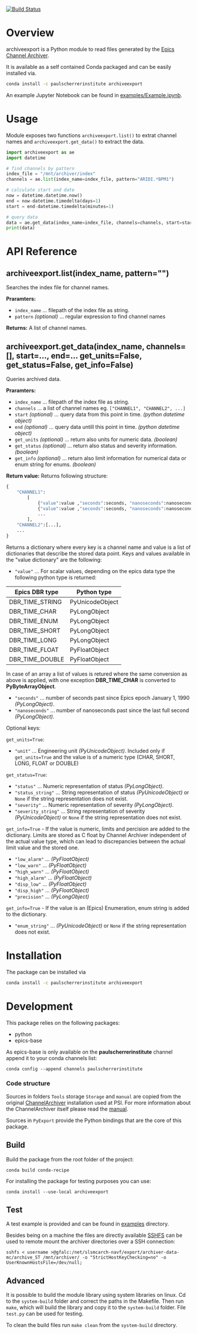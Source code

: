 [![Build Status](https://travis-ci.org/paulscherrerinstitute/archiveexport.svg?branch=master)](https://travis-ci.org/paulscherrerinstitute/archiveexport)

# Overview

archiveexport is a Python module to read files generated by the [Epics Channel Archiver](https://ics-web.sns.ornl.gov/kasemir/archiver/). 

It is available as a self contained Conda packaged and can be easily installed via. 

```bash
conda install -c paulscherrerinstitute archiveexport
```

An example Jupyter Notebook can be found in [examples/Example.ipynb](examples/Example.ipynb).

# Usage

Module exposes two functions `archiveexport.list()` to extrat channel names and `archiveexport.get_data()` to extract the data. 


```python
import archiveexport as ae
import datetime

# find channels by pattern
index_file = "/mnt/archiver/index"
channels = ae.list(index_name=index_file, pattern="ARIDI.*BPM1")

# calculate start and date
now = datetime.datetime.now()
end = now-datetime.timedelta(days=1)
start = end-datetime.timedelta(minutes=1)

# query data
data = ae.get_data(index_name=index_file, channels=channels, start=start, end=end, get_units=True, get_status=True, get_info=True)
print(data)
```

# API Reference

## archiveexport.list(index_name, pattern="")

Searches the index file for channel names.

**Praramters:**                                                                                                
* `index_name` ... filepath of the index file as string.
* `pattern` *(optional)* ... regular expression to find channel names

**Returns:** A list of channel names.

## archiveexport.get_data(index_name, channels=[], start=..., end=... get_units=False, get_status=False, get_info=False)

Queries archived data.

**Praramters:**                                                                                                
* `index_name` ... filepath of the index file as string.
* `channels`   ... a list of channel names eg. `["CHANNEL1", "CHANNEL2", ...]`
* `start` *(optional)* ... query data from this point in time. *(python datetime object)* 
* `end`   *(optional)* ... query data untill this point in time. *(python datetime object)* 
* `get_units`   *(optional)* ... return also units for numeric data. *(boolean)*
* `get_status`  *(optional)* ... return also status and severity information. *(boolean)* 
* `get_info`    *(optional)* ... return also limit information for numerical data or enum string for enums. *(boolean)* 

**Return value:**
Returns following structure:
```python
{
    "CHANNEL1": 
        [
            {"value":value ,"seconds":seconds, "nanoseconds":nanoseconds, "unit":"unit", ...}
            {"value":value ,"seconds":seconds, "nanoseconds":nanoseconds, ...}
            ...
        ],
    "CHANNEL2":[...],
    ...
}   
```

Returns a dictionary where every key is a channel name and value is a list of dictionaries that describe the stored data point. Keys and values available in the "value dictionary" are the following:

* `"value"` ... For scalar values, depending on the epics data type the following python type is returned:

| Epics DBR type  | Python type     | 
| --------------- | --------------- | 
| DBR_TIME_STRING | PyUnicodeObject |
| DBR_TIME_CHAR   | PyLongObject   |
| DBR_TIME_ENUM   | PyLongObject   |
| DBR_TIME_SHORT  | PyLongObject   |
| DBR_TIME_LONG   | PyLongObject   |
| DBR_TIME_FLOAT  | PyFloatObject   |
| DBR_TIME_DOUBLE | PyFloatObject   |

In case of an array a list of values is retured where the same conversion as above is applied, with one exception **DBR_TIME_CHAR** is converted to **PyByteArrayObject**.
    
* `"seconds"` ... number of seconds past since Epics epoch January 1, 1990 *(PyLongObject)*.
* `"nanoseconds"` ... number of nanoseconds past since the last full second *(PyLongObject)*.

Optional keys:

`get_units=True`:
* `"unit"` ... Engineering unit *(PyUnicodeObject)*. Included only if `get_units=True` and the value is of a numeric type (CHAR, SHORT, LONG, FLOAT or DOUBLE)

`get_status=True`:
* `"status"` ... Numeric representation of status *(PyLongObject)*.
* `"status_string"` ... String representation of status *(PyUnicodeObject)* or `None` if the string representation does not exist.
* `"severity"` ... Numeric representation of severity *(PyLongObject)*.
* `"severity_string"` ... String representation of severity *(PyUnicodeObject)* or `None` if the string representation does not exist.

`get_info=True` - If the value is numeric, limits and percision are added to the dictionary. Limits are stored as C float by Channel Archiver independent of the actual value type, which can lead to discrepancies between the actual limit value and the stored one.
* `"low_alarm"` ... *(PyFloatObject)* 
* `"low_warn"` ... *(PyFloatObject)* 
* `"high_warn"` ... *(PyFloatObject)* 
* `"high_alarm"` ... *(PyFloatObject)* 
* `"disp_low"` ... *(PyFloatObject)* 
* `"disp_high"` ... *(PyFloatObject)*
* `"precision"` ... *(PyLongObject)* 

`get_info=True` - If the value is an (Epics) Enumeration, enum string is added to the dictionary.
* `"enum_string"` ... *(PyUnicodeObject)* or `None` if the string representation does not exist.

# Installation

The package can be installed via 

```bash
conda install -c paulscherrerinstitute archiveexport
```

# Development

This package relies on the following packages:

- python
- epics-base

As epics-base is only available on the **paulscherrerinstitute** channel append it to your conda channels list:

```
conda config --append channels paulscherrerinstitute
```

### Code structure
Sources in folders `Tools` storage `Storage` and `manual` are copied from the original [ChannelArchiver](http://www.sls.psi.ch/cgi-bin/cvsweb.cgi/G/EPICS/extensions/src/ChannelArchiver/) installation used at PSI. For more information about the ChannelArchiver itself please read the [manual](manual/manual.pdf). 

Sources in `PyExport` provide the Python bindings that are the core of this package.

## Build
Build the package from the root folder of the project:

```
conda build conda-recipe
```

For installing the package for testing purposes you can use:

```
conda install --use-local archiveexport
```

## Test
A test example is provided and can be found in [examples](examples) directory.

Besides being on a machine the files are directly available [SSHFS](https://linux.die.net/man/1/sshfs) can be used to remote mount the archiver directories over a SSH connection:

```
sshfs < username >@gfalc:/net/slsmcarch-navf/export/archiver-data-mc/archive_ST /mnt/archiver/ -o "StrictHostKeyChecking=no" -o UserKnownHostsFile=/dev/null;
```

## Advanced
It is possible to build the module library using system libraries on linux. Cd to the `system-build` folder and correct the paths in the Makefile. Then run `make`, which will build the library and copy it to the `system-build` folder. File `test.py` can be used for testing.

To clean the build files run `make clean` from the `system-build` directory.
